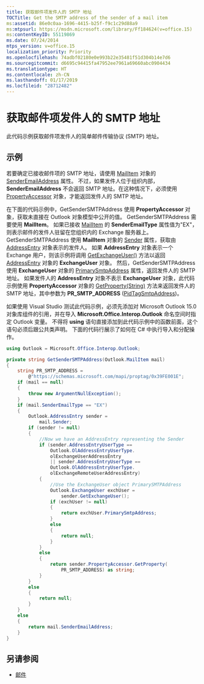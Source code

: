 ```yaml
---
title: 获取邮件项发件人的 SMTP 地址
TOCTitle: Get the SMTP address of the sender of a mail item
ms:assetid: 86e0c0aa-1696-4415-b25f-f9c1c29d88a9
ms:mtpsurl: https://msdn.microsoft.com/library/Ff184624(v=office.15)
ms:contentKeyID: 55119869
ms.date: 07/24/2014
mtps_version: v=office.15
localization_priority: Priority
ms.openlocfilehash: 74adbf02180e0e993b22e35481f51d304b14e7d6
ms.sourcegitcommit: d6695c94415fa47952ee7961a69660abc0904434
ms.translationtype: HT
ms.contentlocale: zh-CN
ms.lasthandoff: 01/17/2019
ms.locfileid: "28712482"
---
```

# <a name="get-the-smtp-address-of-the-sender-of-a-mail-item"></a>获取邮件项发件人的 SMTP 地址

此代码示例获取邮件项发件人的简单邮件传输协议 (SMTP) 地址。

## <a name="example"></a>示例

若要确定已接收邮件项的 SMTP 地址，请使用 [MailItem](https://msdn.microsoft.com/library/bb643865\(v=office.15\)) 对象的 [SenderEmailAddress](https://msdn.microsoft.com/library/bb622746\(v=office.15\)) 属性。 不过，如果发件人位于组织内部，**SenderEmailAddress** 不会返回 SMTP 地址。在这种情况下，必须使用 [PropertyAccessor](https://msdn.microsoft.com/library/bb646034\(v=office.15\)) 对象，才能返回发件人的 SMTP 地址。

在下面的代码示例中，GetSenderSMTPAddress 使用 **PropertyAccessor** 对象，获取未直接在 Outlook 对象模型中公开的值。 GetSenderSMTPAddress 需要使用 **MailItem**。 如果已接收 [MailItem](https://msdn.microsoft.com/library/bb624136\(v=office.15\)) 的 **SenderEmailType** 属性值为"EX"，则表示邮件的发件人驻留在您组织内的 Exchange 服务器上。 GetSenderSMTPAddress 使用 **MailItem** 对象的 [Sender](https://msdn.microsoft.com/library/ff184720\(v=office.15\)) 属性，获取由 [AddressEntry](https://msdn.microsoft.com/library/bb609728\(v=office.15\)) 对象表示的发件人。 如果 **AddressEntry** 对象表示一个 Exchange 用户，则该示例将调用 [GetExchangeUser()](https://msdn.microsoft.com/library/bb611808\(v=office.15\)) 方法以返回 [AddressEntry](https://msdn.microsoft.com/library/bb609574\(v=office.15\)) 对象的 **ExchangeUser** 对象。 然后，GetSenderSMTPAddress 使用 **ExchangeUser** 对象的 [PrimarySmtpAddress](https://msdn.microsoft.com/library/bb645506\(v=office.15\)) 属性，返回发件人的 SMTP 地址。 如果发件人的 **AddressEntry** 对象不表示 **ExchangeUser** 对象，此代码示例使用 **PropertyAccessor** 对象的 [GetProperty(String)](https://msdn.microsoft.com/library/bb645726\(v=office.15\)) 方法来返回发件人的 SMTP 地址，其中参数为 **PR\_SMTP\_ADDRESS** ([PidTagSmtpAddress](https://msdn.microsoft.com/library/cc842421\(v=office.15\)))。

如果使用 Visual Studio 测试此代码示例，必须先添加对 Microsoft Outlook 15.0 对象库组件的引用，并在导入 **Microsoft.Office.Interop.Outlook** 命名空间时指定 Outlook 变量。 不得将 **using** 语句直接添加到此代码示例中的函数前面，这个语句必须后跟公共类声明。 下面的代码行展示了如何在 C\# 中执行导入和分配操作。

```csharp
using Outlook = Microsoft.Office.Interop.Outlook;
```


```csharp
private string GetSenderSMTPAddress(Outlook.MailItem mail)
{
    string PR_SMTP_ADDRESS =
        @"https://schemas.microsoft.com/mapi/proptag/0x39FE001E";
    if (mail == null)
    {
        throw new ArgumentNullException();
    }
    if (mail.SenderEmailType == "EX")
    {
        Outlook.AddressEntry sender =
            mail.Sender;
        if (sender != null)
        {
            //Now we have an AddressEntry representing the Sender
            if (sender.AddressEntryUserType ==
                Outlook.OlAddressEntryUserType.
                olExchangeUserAddressEntry
                || sender.AddressEntryUserType ==
                Outlook.OlAddressEntryUserType.
                olExchangeRemoteUserAddressEntry)
            {
                //Use the ExchangeUser object PrimarySMTPAddress
                Outlook.ExchangeUser exchUser =
                    sender.GetExchangeUser();
                if (exchUser != null)
                {
                    return exchUser.PrimarySmtpAddress;
                }
                else
                {
                    return null;
                }
            }
            else
            {
                return sender.PropertyAccessor.GetProperty(
                    PR_SMTP_ADDRESS) as string;
            }
        }
        else
        {
            return null;
        }
    }
    else
    {
        return mail.SenderEmailAddress;
    }
}
```

## <a name="see-also"></a>另请参阅

- [邮件](mail.md)

